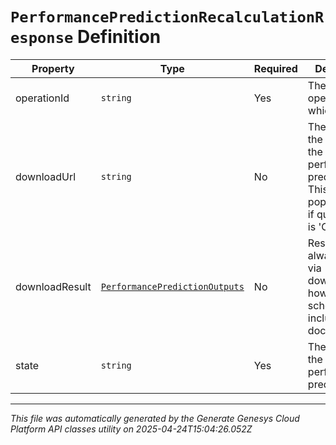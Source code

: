 # `PerformancePredictionRecalculationResponse` Definition

| Property | Type | Required | Description |
|----------|------|----------|-------------|
| operationId | `string` | Yes | The operationId for which to listen |
| downloadUrl | `string` | No | The url to GET the results of the performance prediction. This field is populated only if query state is 'Complete' |
| downloadResult | [`PerformancePredictionOutputs`](performancepredictionoutputs-definition.md) | No | Result will always come via downloadUrls; however the schema is included for documentation |
| state | `string` | Yes | The state of the performance prediction |

---

*This file was automatically generated by the Generate Genesys Cloud Platform API classes utility on 2025-04-24T15:04:26.052Z*